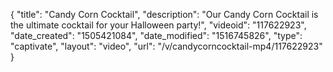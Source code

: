 {
    "title": "Candy Corn Cocktail",
    "description": "Our Candy Corn Cocktail is the ultimate cocktail for your Halloween party!",
    "videoid": "117622923",
    "date_created": "1505421084",
    "date_modified": "1516745826",
    "type": "captivate",
    "layout": "video",
    "url": "\/v\/candycorncocktail-mp4\/117622923"
}